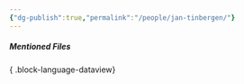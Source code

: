 ```yaml
---
{"dg-publish":true,"permalink":"/people/jan-tinbergen/"}
---
```


##### Mentioned Files

{ .block-language-dataview}
